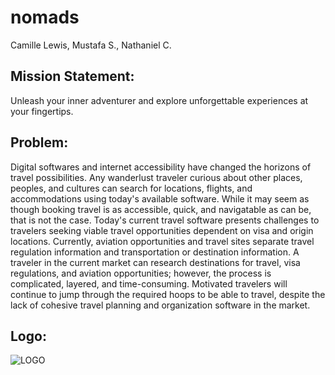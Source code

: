 # nomads
Camille Lewis, Mustafa S., Nathaniel C. 
## Mission Statement: 
Unleash your inner adventurer and explore unforgettable experiences at your fingertips.
## Problem: 
Digital softwares and internet accessibility have changed the horizons of travel possibilities. Any wanderlust traveler curious about other places, peoples, and cultures can search for locations, flights, and accommodations using today's available software. While it may seem as though booking travel is as accessible, quick, and navigatable as can be, that is not the case. Today's current travel software presents challenges to travelers seeking viable travel opportunities dependent on visa and origin locations. Currently, aviation opportunities and travel sites separate travel regulation information and transportation or destination information. A traveler in the current market can research destinations for travel, visa regulations, and aviation opportunities; however, the process is complicated, layered, and time-consuming. Motivated travelers will continue to jump through the required hoops to be able to travel, despite the lack of cohesive travel planning and organization software in the market.
## Logo:
![LOGO](https://github.com/cp274-b6-2023/nomads/blob/7e437755dc87588463886ab5527da611bcbb10b1/src/logo.png)
